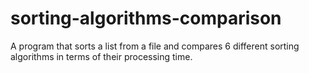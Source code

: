 # sorting-algorithms-comparison
A program that sorts a list from a file and compares 6 different sorting algorithms in terms  of their processing time.
